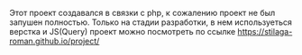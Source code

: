 Этот проект создавался в связки с php, к сожалению проект не был запушен полностью. 
Только на стадии разработки, в нем используеться верстка и JS(Query)
проект можно посмотреть по ссылке https://stilaga-roman.github.io/project/
